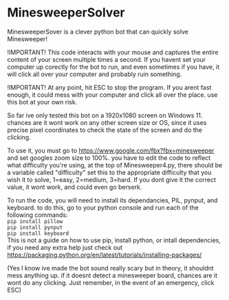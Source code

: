 # MinesweeperSolver
MinesweeperSover is a clever python bot that can quickly solve Minesweeper!

!IMPORTANT! This code interacts with your mouse and captures the entire content of your screen multiple times a second. If you havent set your computer up corectly for the bot to run, and even sometimes if you have, it will click all over your computer and probably ruin something.

!IMPORTANT! At any point, hit ESC to stop the program. If you arent fast enough, it could mess with your computer and click all over the place. use this bot at your own risk.

So far ive only tested this bot on a 1920x1080 screen on Windows 11. chances are it wont work on any other screen size or OS, since it uses precise pixel coordinates to check the state of the screen and do the clicking.

To use it, you must go to https://www.google.com/fbx?fbx=minesweeper and set googles zoom size to 100%. you have to edit the code to reflect what difficulty you're using, at the top of Minesweeper4.py, there should be a variable called "difficulty" set this to the appropriate difficulty that you wish it to solve, 1=easy, 2=medium, 3=hard. If you dont give it the correct value, it wont work, and could even go berserk.

To run the code, you will need to install its dependancies, PIL, pynput, and keyboard. to do this, go to your python console and run each of the following commands:  
`pip install pillow`  
`pip install pynput`  
`pip install keyboard`  
This is not a guide on how to use pip, install python, or intall dependencies, if you need any extra help just check out https://packaging.python.org/en/latest/tutorials/installing-packages/

(Yes I know ive made the bot sound really scary but in theory, it shouldnt mess anything up. if it doesnt detect a minesweeper board, chances are it wont do any clicking. Just remember, in the event of an emergency, click ESC)
